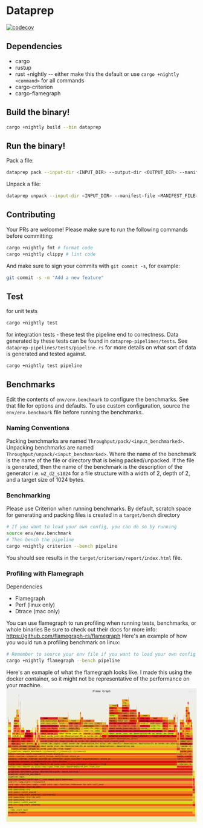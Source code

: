 # Dataprep
[![codecov](https://codecov.io/gh/banyancomputer/dataprep/branch/master/graph/badge.svg?token=LQL6MA4KSI)](https://codecov.io/gh/banyancomputer/dataprep)
## Dependencies
- cargo
- rustup
- rust +nightly -- either make this the default or use `cargo +nightly <command>` for all commands
- cargo-criterion
- cargo-flamegraph

## Build the binary!
```bash
cargo +nightly build --bin dataprep
```

## Run the binary!
Pack a file:

```bash
dataprep pack --input-dir <INPUT_DIR> --output-dir <OUTPUT_DIR> --manifest-file <MANIFEST_FILE>
```

Unpack a file:

```bash
dataprep unpack --input-dir <INPUT_DIR> --manifest-file <MANIFEST_FILE> --output-dir <OUTPUT_DIR>
```

## Contributing 
Your PRs are welcome! Please make sure to run the following commands before committing:
```bash
cargo +nightly fmt # format code
cargo +nightly clippy # lint code
```
And make sure to sign your commits with `git commit -s`, for example:
```bash
git commit -s -m "Add a new feature"
```

## Test
for unit tests
```bash
cargo +nightly test
```
for integration tests - these test the pipeline end to correctness. Data generated by these tests can 
be found in `dataprep-pipelines/tests`. See `dataprep-pipelines/tests/pipeline.rs` for more details on what 
sort of data is generated and tested against.
```bash
cargo +nightly test pipeline 
```

## Benchmarks
Edit the contents of `env/env.benchmark` to configure the benchmarks. See that file for options and defaults.
To use custom configuration, source the `env/env.benchmark` file before running the benchmarks.

### Naming Conventions
Packing benchmarks are named `Throughput/pack/<input_benchmarked>`.
Unpacking benchmarks are named `Throughput/unpack/<input_benchmarked>`.
Where the name of the benchmark is the name of the file or directory that is being packed/unpacked.
If the file is generated, then the name of the benchmark is the description of the generator i.e. `w2_d2_s1024` for 
a file structure with a width of 2, depth of 2, and a target size of 1024 bytes.

### Benchmarking
Please use Criterion when running benchmarks.
By default, scratch space for generating and packing files is created in a `target/bench` directory
```bash
# If you want to load your own config, you can do so by running
source env/env.benchmark
# Then bench the pipeline
cargo +nightly criterion --bench pipeline
```

You should see results in the `target/criterion/report/index.html` file.

### Profiling with Flamegraph
Dependencies
- Flamegraph
- Perf (linux only)
- Dtrace (mac only)

You can use flamegraph to run profiling when running tests, benchmarks, or whole binaries
Be sure to check out their docs for more info:
https://github.com/flamegraph-rs/flamegraph
Here's an example of how you would run a profiling benchmark on linux:
```bash
# Remember to source your env file if you want to load your own config
cargo +nightly flamegraph --bench pipeline
```

Here's an exmaple of what the flamegraph looks like. I made this using the docker container, so it might not be representative of the performance on your machine.
![flamegraph](.github/flamegraph.svg)
